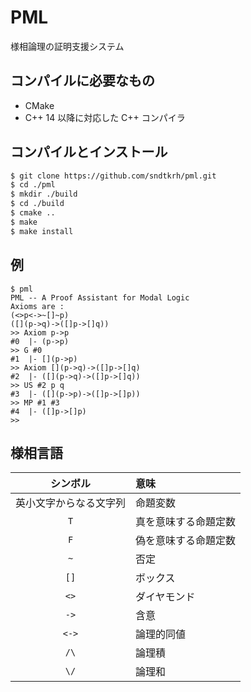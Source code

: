 # PML
様相論理の証明支援システム

## コンパイルに必要なもの
- CMake
- C++ 14 以降に対応した C++ コンパイラ

## コンパイルとインストール
```bash
$ git clone https://github.com/sndtkrh/pml.git
$ cd ./pml
$ mkdir ./build
$ cd ./build
$ cmake ..
$ make
$ make install
```

## 例
```
$ pml
PML -- A Proof Assistant for Modal Logic
Axioms are :
(<>p<->~[]~p)
([](p->q)->([]p->[]q))
>> Axiom p->p
#0  |- (p->p)
>> G #0
#1  |- [](p->p)
>> Axiom [](p->q)->([]p->[]q)
#2  |- ([](p->q)->([]p->[]q))
>> US #2 p q
#3  |- ([](p->p)->([]p->[]p))
>> MP #1 #3
#4  |- ([]p->[]p)
>>
```

## 様相言語
| シンボル | 意味 |
|:-:|:--|
| 英小文字からなる文字列 | 命題変数 |
| `T` | 真を意味する命題定数 |
| `F` | 偽を意味する命題定数 |
| `~` | 否定 |
| `[]` | ボックス |
| `<>` | ダイヤモンド |
| `->` | 含意 |
| `<->` | 論理的同値 |
| `/\` | 論理積 |
| `\/` | 論理和 |
